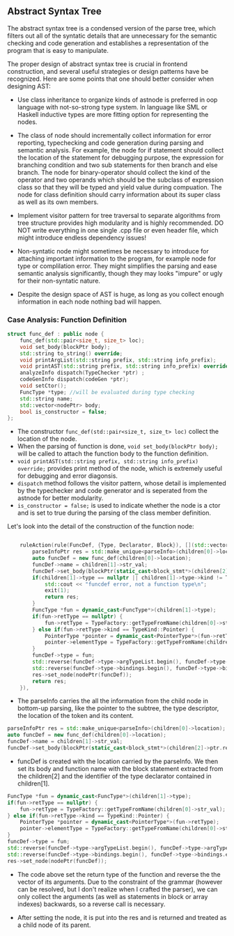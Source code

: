 ## Abstract Syntax Tree

The abstract syntax tree is a condensed version of the parse tree, which filters out all of the syntatic details that are unnecessary for the semantic checking and code generation and establishes a representation of the program that is easy to manipulate.

The proper design of abstract syntax tree is crucial in frontend construction, and several useful strategies or design patterns have be recognized. Here are some points that one should better consider when designing AST:

- Use class inheritance to organize kinds of astnode is preferred in oop language with not-so-strong type system. In language like SML or Haskell inductive types are more fitting option for representing the nodes.

- The class of node should incrementally collect information for error reporting, typechecking and code generation during parsing and semantic analysis. For example, the node for if statement should collect the location of the statement for debugging purpose, the expression for branching condition and two sub statements for then branch and else branch. The node for binary-operator should collect the kind of the operator and two operands which should be the subclass of expression class so that they will be typed and yield value during compuation. The node for class definition should carry information about its super class as well as its own members.

- Implement visitor pattern for tree traversal to separate algorithms from tree structure provides high modularity and is highly recommended. DO NOT write everything in one single .cpp file or even header file, which might introduce endless dependency issues!

- Non-syntatic node might sometimes be necessary to introduce for attaching important information to the program, for example node for type or complilation error. They might simplifies the parsing and ease semantic analysis significantly, though they may looks "impure" or ugly for their non-syntatic nature.

- Despite the design space of AST is huge, as long as you collect enough information in each node nothing bad will happen.

### Case Analysis: Function Definition

```c++
struct func_def : public node {
    func_def(std::pair<size_t, size_t> loc);
    void set_body(blockPtr body);
    std::string to_string() override;
    void printArgList(std::string prefix, std::string info_prefix);
    void printAST(std::string prefix, std::string info_prefix) override;
    analyzeInfo dispatch(TypeChecker *ptr) ;
    codeGenInfo dispatch(codeGen *ptr);
    void setCtor();
    FuncType *type; //will be evaluated during type checking
    std::string name;
    std::vector<nodePtr> body;
    bool is_constructor = false;
};
```

- The constructor `func_def(std::pair<size_t, size_t> loc)` collect the location of the node.
- When the parsing of function is done, `void set_body(blockPtr body);` will be called to attach the function body to the function definition.
- `void printAST(std::string prefix, std::string info_prefix) override;` provides print method of the node, which is extremely useful for debugging and error diagonsis.
- `dispatch` method follows the visitor pattern, whose detail is implemented by the typechecker and code generator and is seperated from the astnode for better modularity.
- `is_constructor = false;` is used to indicate whether the node is a ctor and is set to true during the parsing of the class member definition.

Let's look into the detail of the construction of the function node:
```cpp

    ruleAction(rule(FuncDef, {Type, Declarator, Block}), [](std::vector<parseInfoPtr>& children) {
        parseInfoPtr res = std::make_unique<parseInfo>(children[0]->location);
        auto funcDef = new func_def(children[0]->location);
        funcDef->name = children[1]->str_val;
        funcDef->set_body(blockPtr(static_cast<block_stmt*>(children[2]->ptr.release())));
        if(children[1]->type == nullptr || children[1]->type->kind != TypeKind::Function) {
            std::cout << "funcdef error, not a function type\n";
            exit(1);
            return res;
        } 
        FuncType *fun = dynamic_cast<FuncType*>(children[1]->type);
        if(fun->retType == nullptr) {
            fun->retType = TypeFactory::getTypeFromName(children[0]->str_val);
        } else if(fun->retType->kind == TypeKind::Pointer) {
            PointerType *pointer = dynamic_cast<PointerType*>(fun->retType);
            pointer->elementType = TypeFactory::getTypeFromName(children[0]->str_val);
        }
        funcDef->type = fun;
        std::reverse(funcDef->type->argTypeList.begin(), funcDef->type->argTypeList.end());
        std::reverse(funcDef->type->bindings.begin(), funcDef->type->bindings.end());
        res->set_node(nodePtr(funcDef));
        return res;
    }),
```

- The parseInfo carries the all the information from the child node in bottom-up parsing, like the pointer to the subtree, the type descriptor, the location of the token and its content.

```cpp
parseInfoPtr res = std::make_unique<parseInfo>(children[0]->location);
auto funcDef = new func_def(children[0]->location);
funcDef->name = children[1]->str_val;
funcDef->set_body(blockPtr(static_cast<block_stmt*>(children[2]->ptr.release())));
```

- funcDef is created with the location carried by the parseInfo. We then set its body and function name with the block statement extracted from the children[2] and the identifier of the type declarator contained in children[1].

```cpp
FuncType *fun = dynamic_cast<FuncType*>(children[1]->type);
if(fun->retType == nullptr) {
    fun->retType = TypeFactory::getTypeFromName(children[0]->str_val);
} else if(fun->retType->kind == TypeKind::Pointer) {
    PointerType *pointer = dynamic_cast<PointerType*>(fun->retType);
    pointer->elementType = TypeFactory::getTypeFromName(children[0]->str_val);
}
funcDef->type = fun;
std::reverse(funcDef->type->argTypeList.begin(), funcDef->type->argTypeList.end());
std::reverse(funcDef->type->bindings.begin(), funcDef->type->bindings.end());
res->set_node(nodePtr(funcDef));
```

- The code above set the return type of the function and reverse the the vector of its arguments. Due to the constraint of the grammar (however can be resolved, but I don't realize when I crafted the parser), we can only collect the arguments (as well as statements in block or array indexes) backwards, so a reverse call is necessary.

- After setting the node, it is put into the res and is returned and treated as a child node of its parent.